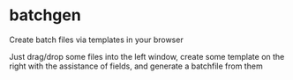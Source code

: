 # batchgen
Create batch files via templates in your browser

Just drag/drop some files into the left window, create some template on the right with the assistance of fields, and generate a batchfile from them
